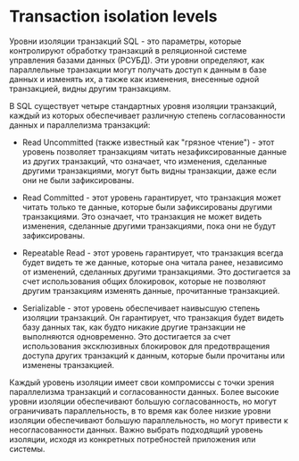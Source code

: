 # Transaction isolation levels

Уровни изоляции транзакций SQL - это параметры, которые контролируют обработку транзакций в реляционной системе управления базами данных (РСУБД). Эти уровни определяют, как параллельные транзакции могут получать доступ к данным в базе данных и изменять их, а также как изменения, внесенные одной транзакцией, видны другим транзакциям.

В SQL существует четыре стандартных уровня изоляции транзакций, каждый из которых обеспечивает различную степень согласованности данных и параллелизма транзакций:

- Read Uncommitted (также известный как "грязное чтение") - этот уровень позволяет транзакциям читать незафиксированные данные из других транзакций, что означает, что изменения, сделанные другими транзакциями, могут быть видны транзакции, даже если они не были зафиксированы.

- Read Committed - этот уровень гарантирует, что транзакция может читать только те данные, которые были зафиксированы другими транзакциями. Это означает, что транзакция не может видеть изменения, сделанные другими транзакциями, пока они не будут зафиксированы.

- Repeatable Read - этот уровень гарантирует, что транзакция всегда будет видеть те же данные, которые она читала ранее, независимо от изменений, сделанных другими транзакциями. Это достигается за счет использования общих блокировок, которые не позволяют другим транзакциям изменять данные, прочитанные транзакцией.

- Serializable - этот уровень обеспечивает наивысшую степень изоляции транзакций. Он гарантирует, что транзакция будет видеть базу данных так, как будто никакие другие транзакции не выполняются одновременно. Это достигается за счет использования эксклюзивных блокировок для предотвращения доступа других транзакций к данным, которые были прочитаны или изменены транзакцией.

Каждый уровень изоляции имеет свои компромиссы с точки зрения параллелизма транзакций и согласованности данных. Более высокие уровни изоляции обеспечивают большую согласованность, но могут ограничивать параллельность, в то время как более низкие уровни изоляции обеспечивают большую параллельность, но могут привести к несогласованности данных. Важно выбрать подходящий уровень изоляции, исходя из конкретных потребностей приложения или системы.
